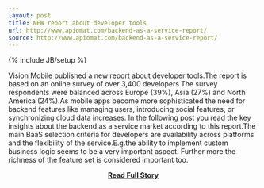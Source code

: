 ```yaml
---
layout: post
title: NEW report about developer tools
url: http://www.apiomat.com/backend-as-a-service-report/
source: http://www.apiomat.com/backend-as-a-service-report/
---
```

{% include JB/setup %}<p>Vision Mobile published a new report about developer tools.The report is based on an online survey of over 3,400 developers.The survey respondents were balanced across Europe (39%), Asia (27%) and North America (24%).As mobile apps become more sophisticated the need for backend features like managing users, introducing social features, or synchronizing cloud data increases. In the following post you read the key insights about the backend as a service market according to this report.The main BaaS selection criteria for developers are availability across platforms and the flexibility of the service.E.g.the ability to implement custom business logic seems to be a very important aspect. Further more the richness of the feature set is considered important too.</p>
<center><p><a href="http://www.apiomat.com/backend-as-a-service-report/" style='padding:25px; font-sze:18px; font-weight: bold;'>Read Full Story</a></p></center>
